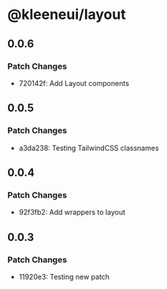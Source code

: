 # @kleeneui/layout

## 0.0.6

### Patch Changes

- 720142f: Add Layout components

## 0.0.5

### Patch Changes

- a3da238: Testing TailwindCSS classnames

## 0.0.4

### Patch Changes

- 92f3fb2: Add wrappers to layout

## 0.0.3

### Patch Changes

- 11920e3: Testing new patch
